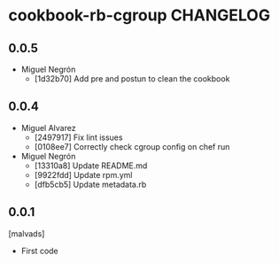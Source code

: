cookbook-rb-cgroup CHANGELOG
===============

## 0.0.5

  - Miguel Negrón
    - [1d32b70] Add pre and postun to clean the cookbook

## 0.0.4

  - Miguel Alvarez
    - [2497917] Fix lint issues
    - [0108ee7] Correctly check cgroup config on chef run
  - Miguel Negrón
    - [13310a8] Update README.md
    - [9922fdd] Update rpm.yml
    - [dfb5cb5] Update metadata.rb

0.0.1
-----
[malvads]
- First code

